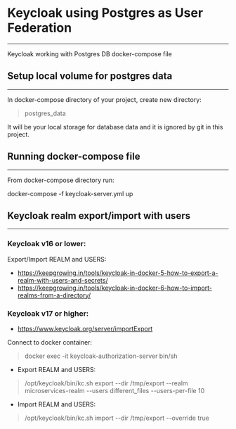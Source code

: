 # Keycloak using Postgres as User Federation

---

Keycloak working with Postgres DB docker-compose file

## Setup local volume for postgres data

---

In docker-compose directory of your project, create new directory:
> postgres_data

It will be your local storage for database data and it is ignored by git in this project.

## Running docker-compose file

---

From docker-compose directory run:

docker-compose -f keycloak-server.yml up

## Keycloak realm export/import with users

---

### Keycloak v16 or lower:

Export/Import REALM and USERS:

- https://keepgrowing.in/tools/keycloak-in-docker-5-how-to-export-a-realm-with-users-and-secrets/
- https://keepgrowing.in/tools/keycloak-in-docker-6-how-to-import-realms-from-a-directory/

### Keycloak v17 or higher:

- https://www.keycloak.org/server/importExport

Connect to docker container:
> docker exec -it keycloak-authorization-server bin/sh

- Export REALM and USERS:

> /opt/keycloak/bin/kc.sh export --dir /tmp/export --realm microservices-realm --users different_files --users-per-file
> 10

- Import REALM and USERS:

> /opt/keycloak/bin/kc.sh import --dir /tmp/export --override true

